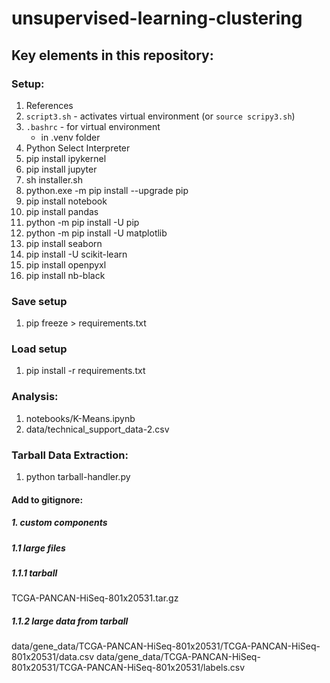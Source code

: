 # unsupervised-learning-clustering

## Key elements in this repository:

### Setup:
1. References
2. `script3.sh` - activates virtual environment (or `source scripy3.sh`)
3. `.bashrc` - for virtual environment
    - in .venv folder
4. Python Select Interpreter
5. pip install ipykernel
6. pip install jupyter
7. sh installer.sh
8. python.exe -m pip install --upgrade pip
9. pip install notebook
10. pip install pandas 
11. python -m pip install -U pip
12. python -m pip install -U matplotlib
13. pip install seaborn
14. pip install -U scikit-learn
15. pip install openpyxl
16. pip install nb-black
### Save setup
1. pip freeze > requirements.txt

### Load setup
1. pip install -r requirements.txt

### Analysis:

1. notebooks/K-Means.ipynb
2. data/technical_support_data-2.csv

### Tarball Data Extraction:
1. python tarball-handler.py

#### Add to gitignore:
##### 1. custom components
##### 1.1 large files
##### 1.1.1 tarball
TCGA-PANCAN-HiSeq-801x20531.tar.gz

##### 1.1.2 large data from tarball
data/gene_data/TCGA-PANCAN-HiSeq-801x20531/TCGA-PANCAN-HiSeq-801x20531/data.csv
data/gene_data/TCGA-PANCAN-HiSeq-801x20531/TCGA-PANCAN-HiSeq-801x20531/labels.csv
